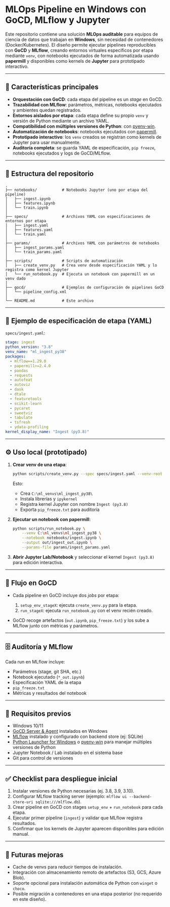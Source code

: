 # MLOps Pipeline en Windows con GoCD, MLflow y Jupyter

Este repositorio contiene una solución **MLOps auditable** para equipos de ciencia de datos que trabajan en **Windows**, sin necesidad de contenedores (Docker/Kubernetes).
El diseño permite ejecutar pipelines reproducibles con **GoCD** y **MLflow**, creando entornos virtuales específicos por etapa mediante `venv`, con notebooks ejecutados de forma automatizada usando **papermill** y disponibles como kernels de **Jupyter** para prototipado interactivo.

---

## 🚀 Características principales

* **Orquestación con GoCD**: cada etapa del pipeline es un *stage* en GoCD.
* **Trazabilidad con MLflow**: parámetros, métricas, notebooks ejecutados y ambientes quedan registrados.
* **Entornos aislados por etapa**: cada etapa define su propio `venv` y versión de Python mediante un archivo YAML.
* **Compatibilidad con múltiples versiones de Python**: con [pyenv-win](https://github.com/pyenv-win/pyenv-win).
* **Automatización de notebooks**: notebooks ejecutados con [papermill](https://papermill.readthedocs.io/).
* **Prototipado interactivo**: los `venv` creados se registran como kernels de Jupyter para usar manualmente.
* **Auditoría completa**: se guarda YAML de especificación, `pip freeze`, notebooks ejecutados y logs de GoCD/MLflow.

---

## 📂 Estructura del repositorio

```
.
├── notebooks/           # Notebooks Jupyter (uno por etapa del pipeline)
│   ├── ingest.ipynb
│   ├── features.ipynb
│   └── train.ipynb
│
├── specs/               # Archivos YAML con especificaciones de entornos por etapa
│   ├── ingest.yaml
│   ├── features.yaml
│   └── train.yaml
│
├── params/              # Archivos YAML con parámetros de notebooks
│   ├── ingest_params.yaml
│   └── train_params.yaml
│
├── scripts/             # Scripts de automatización
│   ├── create_venv.py   # Crea venv desde especificación YAML y lo registra como kernel Jupyter
│   └── run_notebook.py  # Ejecuta un notebook con papermill en un venv dado
│
├── gocd/                # Ejemplos de configuración de pipelines GoCD
│   └── pipeline_config.xml
│
└── README.md            # Este archivo
```

---

## 📑 Ejemplo de especificación de etapa (YAML)

`specs/ingest.yaml`:

```yaml
stage: ingest
python_version: "3.8"
venv_name: "ml_ingest_py38"
packages:
  - mlflow==1.29.0
  - papermill>=2.4.0
  - pandas
  - requests
  - autofeat
  - autoviz
  - dask
  - dtale
  - featuretools
  - scikit-learn
  - pycaret
  - sweetviz
  - tabulate
  - tsfresh
  - ydata-profiling
kernel_display_name: "Ingest (py3.8)"
```

---

## ⚙️ Uso local (prototipado)

1. **Crear venv de una etapa**:

   ```bash
   python scripts/create_venv.py --spec specs/ingest.yaml --venv-root C:\ml_venvs
   ```

   Esto:

   * Crea `C:\ml_venvs\ml_ingest_py38\`
   * Instala librerías y `ipykernel`
   * Registra kernel Jupyter con nombre `Ingest (py3.8)`
   * Exporta `pip_freeze.txt` para auditoría

2. **Ejecutar un notebook con papermill**:

   ```bash
   python scripts/run_notebook.py \
       --venv C:\ml_venvs\ml_ingest_py38 \
       --notebook notebooks/ingest.ipynb \
       --output out/ingest_out.ipynb \
       --params-file params/ingest_params.yaml
   ```

3. **Abrir Jupyter Lab/Notebook** y seleccionar el kernel `Ingest (py3.8)` para edición interactiva.

---

## 🔄 Flujo en GoCD

* Cada pipeline en GoCD incluye dos *jobs* por etapa:

  1. `setup_env_stageX`: ejecuta `create_venv.py` para la etapa.
  2. `run_stageX`: ejecuta `run_notebook.py` con el venv recién creado.

* GoCD recoge artefactos (`out.ipynb`, `pip_freeze.txt`) y los sube a MLflow junto con métricas y parámetros.

---

## 🗄️ Auditoría y MLflow

Cada run en MLflow incluye:

* Parámetros (stage, git SHA, etc.)
* Notebook ejecutado (`*_out.ipynb`)
* Especificación YAML de la etapa
* `pip_freeze.txt`
* Métricas y resultados del notebook

---

## 📌 Requisitos previos

* Windows 10/11
* [GoCD Server & Agent](https://www.gocd.org/download/) instalados en Windows
* [MLflow](https://mlflow.org/) instalado y configurado con backend store (ej: SQLite)
* [Python Launcher for Windows](https://docs.python.org/3/using/windows.html#launcher) o [pyenv-win](https://github.com/pyenv-win/pyenv-win) para manejar múltiples versiones de Python
* Jupyter Notebook / Lab instalado en el sistema base
* Git para control de versiones

---

## ✅ Checklist para despliegue inicial

1. Instalar versiones de Python necesarias (ej. 3.8, 3.9, 3.10).
2. Configurar MLflow tracking server (ejemplo: `mlflow ui --backend-store-uri sqlite:///mlflow.db`).
3. Crear pipeline en GoCD con stages `setup_env` + `run_notebook` para cada etapa.
4. Ejecutar primer pipeline (`ingest`) y validar que MLflow registra resultados.
5. Confirmar que los kernels de Jupyter aparecen disponibles para edición manual.

---

## 🔮 Futuras mejoras

* Cache de venvs para reducir tiempos de instalación.
* Integración con almacenamiento remoto de artefactos (S3, GCS, Azure Blob).
* Soporte opcional para instalación automática de Python con `winget` o `choco`.
* Posible migración a contenedores en una etapa posterior (no requerido en este diseño).

